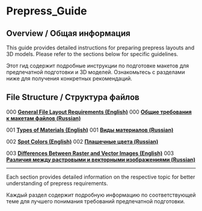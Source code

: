 # Prepress_Guide

## Overview / Общая информация

This guide provides detailed instructions for preparing prepress layouts and 3D models. Please refer to the sections below for specific guidelines.

Этот гид содержит подробные инструкции по подготовке макетов для предпечатной подготовки и 3D моделей. Ознакомьтесь с разделами ниже для получения конкретных рекомендаций.

## File Structure / Структура файлов

 000 **[General File Layout Requirements (English)](001_File_Package_requirements.md)**
 000 **[Общие требования к макетам файлов (Russian)](001_Требования_к_макетам_файлов.md)**

 001 **[Types of Materials (English)](000_Types_of_materials.md)**
 001 **[Виды материалов (Russian)](000_Виды_материалов.md)**

 002 **[Spot Colors (English)](002_Spot_Colors.md)**
 002 **[Плашечные цвета (Russian)](002_Плашечные_цвета.md)**

 003 **[Differences Between Raster and Vector Images (English)](003_Differences_Between_Raster_and_Vector_Images)**
 003 **[Различия между растровыми и векторными изображениями (Russian)](003_Различия_между_растровыми_и_векторными_изображениями.md)**

---

Each section provides detailed information on the respective topic for better understanding of prepress requirements.

Каждый раздел содержит подробную информацию по соответствующей теме для лучшего понимания требований предпечатной подготовки.


